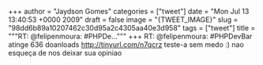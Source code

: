 
+++
author = "Jaydson Gomes"
categories = ["tweet"]
date = "Mon Jul 13 13:40:53 +0000 2009"
draft = false
image = "{TWEET_IMAGE}"
slug = "98dd6b89a10207462c30d95a2c4305aa40e3d958"
tags = ["tweet"]
title = """RT: @felipenmoura: #PHPDe..."""
+++
RT: @felipenmoura: #PHPDevBar atinge 636 doanloads http://tinyurl.com/n7qcrz teste-a sem medo :) nao esqueça de nos deixar sua opiniao
